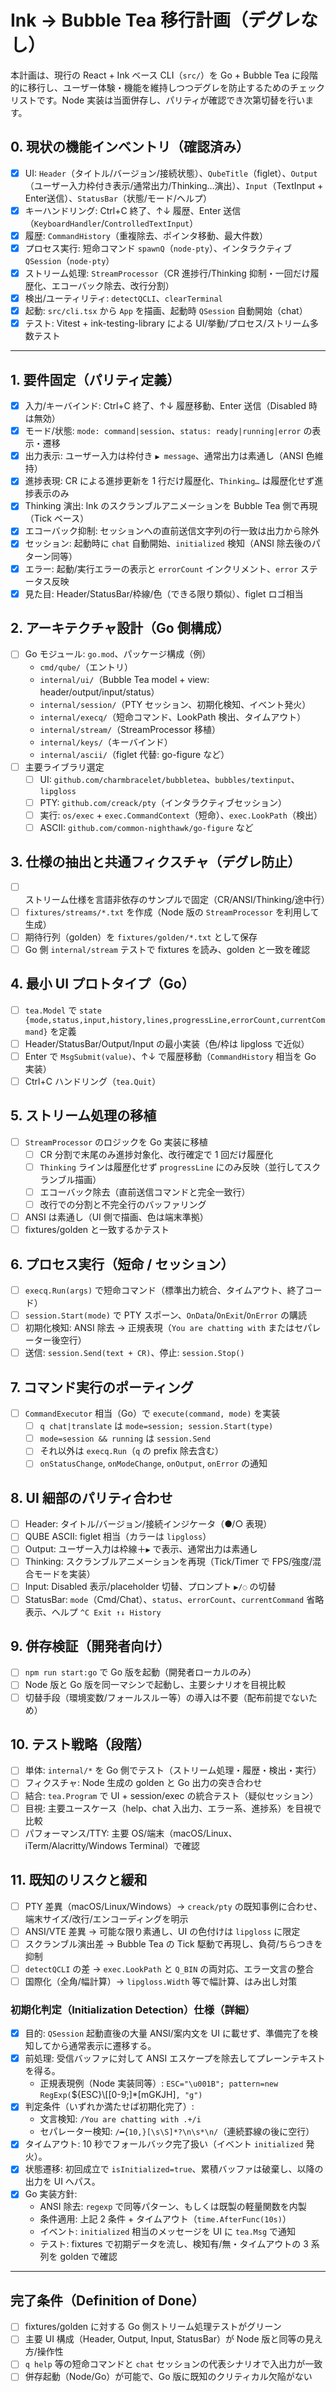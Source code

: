 # Ink → Bubble Tea 移行計画（デグレなし）

本計画は、現行の React + Ink ベース CLI（`src/`）を Go + Bubble Tea に段階的に移行し、ユーザー体験・機能を維持しつつデグレを防止するためのチェックリストです。Node 実装は当面併存し、パリティが確認でき次第切替を行います。

## 0. 現状の機能インベントリ（確認済み）
- [x] UI: `Header`（タイトル/バージョン/接続状態）、`QubeTitle`（figlet）、`Output`（ユーザー入力枠付き表示/通常出力/Thinking…演出）、`Input`（TextInput + Enter送信）、`StatusBar`（状態/モード/ヘルプ）
- [x] キーハンドリング: Ctrl+C 終了、↑↓ 履歴、Enter 送信（`KeyboardHandler`/`ControlledTextInput`）
- [x] 履歴: `CommandHistory`（重複除去、ポインタ移動、最大件数）
- [x] プロセス実行: 短命コマンド `spawnQ`（`node-pty`）、インタラクティブ `QSession`（`node-pty`）
- [x] ストリーム処理: `StreamProcessor`（CR 進捗行/Thinking 抑制・一回だけ履歴化、エコーバック除去、改行分割）
- [x] 検出/ユーティリティ: `detectQCLI`、`clearTerminal`
- [x] 起動: `src/cli.tsx` から `App` を描画、起動時 `QSession` 自動開始（chat）
- [x] テスト: Vitest + ink-testing-library による UI/挙動/プロセス/ストリーム多数テスト

---

## 1. 要件固定（パリティ定義）
- [x] 入力/キーバインド: Ctrl+C 終了、↑↓ 履歴移動、Enter 送信（Disabled 時は無効）
- [x] モード/状態: `mode: command|session`、`status: ready|running|error` の表示・遷移
- [x] 出力表示: ユーザー入力は枠付き `▶ message`、通常出力は素通し（ANSI 色維持）
- [x] 進捗表現: CR による進捗更新を 1 行だけ履歴化、`Thinking…` は履歴化せず進捗表示のみ
- [x] Thinking 演出: Ink のスクランブルアニメーションを Bubble Tea 側で再現（Tick ベース）
- [x] エコーバック抑制: セッションへの直前送信文字列の行一致は出力から除外
- [x] セッション: 起動時に `chat` 自動開始、`initialized` 検知（ANSI 除去後のパターン同等）
- [x] エラー: 起動/実行エラーの表示と `errorCount` インクリメント、`error` ステータス反映
- [x] 見た目: Header/StatusBar/枠線/色（できる限り類似）、figlet ロゴ相当

## 2. アーキテクチャ設計（Go 側構成）
- [ ] Go モジュール: `go.mod`、パッケージ構成（例）
  - `cmd/qube/`（エントリ）
  - `internal/ui/`（Bubble Tea model + view: header/output/input/status）
  - `internal/session/`（PTY セッション、初期化検知、イベント発火）
  - `internal/execq/`（短命コマンド、LookPath 検出、タイムアウト）
  - `internal/stream/`（StreamProcessor 移植）
  - `internal/keys/`（キーバインド）
  - `internal/ascii/`（figlet 代替: go-figure など）
- [ ] 主要ライブラリ選定
  - [ ] UI: `github.com/charmbracelet/bubbletea`、`bubbles/textinput`、`lipgloss`
  - [ ] PTY: `github.com/creack/pty`（インタラクティブセッション）
  - [ ] 実行: `os/exec` + `exec.CommandContext`（短命）、`exec.LookPath`（検出）
  - [ ] ASCII: `github.com/common-nighthawk/go-figure` など

## 3. 仕様の抽出と共通フィクスチャ（デグレ防止）
- [ ] ストリーム仕様を言語非依存のサンプルで固定（CR/ANSI/Thinking/途中行）
- [ ] `fixtures/streams/*.txt` を作成（Node 版の `StreamProcessor` を利用して生成）
- [ ] 期待行列（golden）を `fixtures/golden/*.txt` として保存
- [ ] Go 側 `internal/stream` テストで fixtures を読み、golden と一致を確認

## 4. 最小 UI プロトタイプ（Go）
- [ ] `tea.Model` で `state {mode,status,input,history,lines,progressLine,errorCount,currentCommand}` を定義
- [ ] Header/StatusBar/Output/Input の最小実装（色/枠は lipgloss で近似）
- [ ] Enter で `MsgSubmit(value)`、↑↓ で履歴移動（`CommandHistory` 相当を Go 実装）
- [ ] Ctrl+C ハンドリング（`tea.Quit`）

## 5. ストリーム処理の移植
- [ ] `StreamProcessor` のロジックを Go 実装に移植
  - [ ] CR 分割で末尾のみ進捗対象化、改行確定で 1 回だけ履歴化
  - [ ] `Thinking` ラインは履歴化せず `progressLine` にのみ反映（並行してスクランブル描画）
  - [ ] エコーバック除去（直前送信コマンドと完全一致行）
  - [ ] 改行での分割と不完全行のバッファリング
- [ ] ANSI は素通し（UI 側で描画、色は端末準拠）
- [ ] fixtures/golden と一致するかテスト

## 6. プロセス実行（短命 / セッション）
- [ ] `execq.Run(args)` で短命コマンド（標準出力統合、タイムアウト、終了コード）
- [ ] `session.Start(mode)` で PTY スポーン、`OnData`/`OnExit`/`OnError` の購読
- [ ] 初期化検知: ANSI 除去 → 正規表現（`You are chatting with` またはセパレーター後空行）
- [ ] 送信: `session.Send(text + CR)`、停止: `session.Stop()`

## 7. コマンド実行のポーティング
- [ ] `CommandExecutor` 相当（Go）で `execute(command, mode)` を実装
  - [ ] `q chat|translate` は `mode=session; session.Start(type)`
  - [ ] `mode=session && running` は `session.Send`
  - [ ] それ以外は `execq.Run`（`q` の prefix 除去含む）
  - [ ] `onStatusChange`, `onModeChange`, `onOutput`, `onError` の通知

## 8. UI 細部のパリティ合わせ
- [ ] Header: タイトル/バージョン/接続インジケータ（●/○ 表現）
- [ ] QUBE ASCII: figlet 相当（カラーは `lipgloss`）
- [ ] Output: ユーザー入力は枠線＋`▶` で表示、通常出力は素通し
- [ ] Thinking: スクランブルアニメーションを再現（Tick/Timer で FPS/強度/混合モードを実装）
- [ ] Input: Disabled 表示/placeholder 切替、プロンプト `▶/◌` の切替
- [ ] StatusBar: `mode`（Cmd/Chat）、`status`、`errorCount`、`currentCommand` 省略表示、ヘルプ `^C Exit ↑↓ History`

## 9. 併存検証（開発者向け）
- [ ] `npm run start:go` で Go 版を起動（開発者ローカルのみ）
- [ ] Node 版と Go 版を同一マシンで起動し、主要シナリオを目視比較
- [ ] 切替手段（環境変数/フォールスルー等）の導入は不要（配布前提でないため）

## 10. テスト戦略（段階）
- [ ] 単体: `internal/*` を Go 側でテスト（ストリーム処理・履歴・検出・実行）
- [ ] フィクスチャ: Node 生成の golden と Go 出力の突き合わせ
- [ ] 結合: `tea.Program` で UI + session/exec の統合テスト（疑似セッション）
- [ ] 目視: 主要ユースケース（help、chat 入出力、エラー系、進捗系）を目視で比較
- [ ] パフォーマンス/TTY: 主要 OS/端末（macOS/Linux、iTerm/Alacritty/Windows Terminal）で確認

## 11. 既知のリスクと緩和
- [ ] PTY 差異（macOS/Linux/Windows）→ `creack/pty` の既知事例に合わせ、端末サイズ/改行/エンコーディングを明示
- [ ] ANSI/VTE 差異 → 可能な限り素通し、UI の色付けは `lipgloss` に限定
- [ ] スクランブル演出差 → Bubble Tea の Tick 駆動で再現し、負荷/ちらつきを抑制
- [ ] `detectQCLI` の差 → `exec.LookPath` と `Q_BIN` の両対応、エラー文言の整合
- [ ] 国際化（全角/幅計算）→ `lipgloss.Width` 等で幅計算、はみ出し対策

### 初期化判定（Initialization Detection）仕様（詳細）
- [x] 目的: `QSession` 起動直後の大量 ANSI/案内文を UI に載せず、準備完了を検知してから通常表示に遷移する。
- [x] 前処理: 受信バッファに対して ANSI エスケープを除去してプレーンテキストを得る。
  - 正規表現例（Node 実装同等）: `ESC="\u001B"; pattern=new RegExp(`${ESC}\\[[0-9;]*[mGKJH]`, "g")`
- [x] 判定条件（いずれか満たせば初期化完了）:
  - 文言検知: `/You are chatting with .+/i`
  - セパレーター検知: `/━{10,}[\s\S]*?\n\s*\n/`（連続罫線の後に空行）
- [x] タイムアウト: 10 秒でフォールバック完了扱い（イベント `initialized` 発火）。
- [x] 状態遷移: 初回成立で `isInitialized=true`、累積バッファは破棄し、以降の出力を UI へパス。
- [x] Go 実装方針:
  - ANSI 除去: `regexp` で同等パターン、もしくは既製の軽量関数を内製
  - 条件適用: 上記 2 条件 + タイムアウト（`time.AfterFunc(10s)`）
  - イベント: `initialized` 相当のメッセージを UI に `tea.Msg` で通知
  - テスト: fixtures で初期データを流し、検知有/無・タイムアウトの 3 系列を golden で確認

---

## 完了条件（Definition of Done）
- [ ] fixtures/golden に対する Go 側ストリーム処理テストがグリーン
- [ ] 主要 UI 構成（Header, Output, Input, StatusBar）が Node 版と同等の見え方/操作性
- [ ] `q help` 等の短命コマンドと `chat` セッションの代表シナリオで入出力が一致
- [ ] 併存起動（Node/Go）が可能で、Go 版に既知のクリティカル欠陥がない
